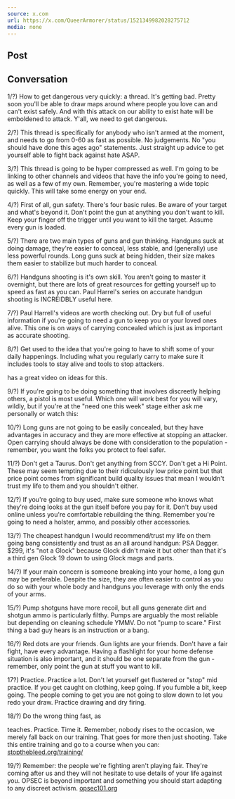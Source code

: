```yaml
---
source: x.com
url: https://x.com/QueerArmorer/status/1521349982028275712
media: none
---
```


## Post

## Conversation

1/?) How to get dangerous very quickly: a thread. It's getting bad. Pretty soon you'll be able to draw maps around where people you love can and can't exist safely. And with this attack on our ability to exist hate will be emboldened to attack. Y'all, we need to get dangerous.



2/?) This thread is specifically for anybody who isn't armed at the moment, and needs to go from 0-60 as fast as possible. No judgements. No "you should have done this ages ago" statements. Just straight up advice to get yourself able to fight back against hate ASAP.

3/?) This thread is going to be hyper compressed as well. I'm going to be linking to other channels and videos that have the info you're going to need, as well as a few of my own. Remember, you're mastering a wide topic quickly. This will take some energy on your end.

4/?) First of all, gun safety. There's four basic rules. Be aware of your target and what's beyond it. Don't point the gun at anything you don't want to kill. Keep your finger off the trigger until you want to kill the target. Assume every gun is loaded.

5/?) There are two main types of guns and gun thinking. Handguns suck at doing damage, they're easier to conceal, less stable, and (generally) use less powerful rounds. Long guns suck at being hidden, their size makes them easier to stabilize but much harder to conceal.

6/?) Handguns shooting is it's own skill. You aren't going to master it overnight, but there are lots of great resources for getting yourself up to speed as fast as you can. Paul Harrel's series on accurate handgun shooting is INCREIDBLY useful here.

7/?) Paul Harrell's videos are worth checking out. Dry but full of useful information if you're going to need a gun to keep you or your loved ones alive. This one is on ways of carrying concealed which is just as important as accurate shooting.

8/?) Get used to the idea that you're going to have to shift some of your daily happenings. Including what you regularly carry to make sure it includes tools to stay alive and tools to stop attackers.

has a great video on ideas for this.

9/?) If you're going to be doing something that involves discreetly helping others, a pistol is most useful. Which one will work best for you will vary, wildly, but if you're at the "need one this week" stage either ask me personally or watch this:

10/?) Long guns are not going to be easily concealed, but they have advantages in accuracy and they are more effective at stopping an attacker. Open carrying should always be done with consideration to the population - remember, you want the folks you protect to feel safer.

11/?) Don't get a Taurus. Don't get anything from SCCY. Don't get a Hi Point. These may seem tempting due to their ridiculously low price point but that price point comes from significant build quality issues that mean I wouldn't trust my life to them and you shouldn't either.

12/?) If you're going to buy used, make sure someone who knows what they're doing looks at the gun itself before you pay for it. Don't buy used online unless you're comfortable rebuilding the thing. Remember you're going to need a holster, ammo, and possibly other accessories.

13/?) The cheapest handgun I would recommend/trust my life on them going bang consistently and trust as an all around handgun: PSA Dagger. $299, it's "not a Glock" because Glock didn't make it but other than that it's a third gen Glock 19 down to using Glock mags and parts.

14/?) If your main concern is someone breaking into your home, a long gun may be preferable. Despite the size, they are often easier to control as you do so with your whole body and handguns you leverage with only the ends of your arms.

15/?) Pump shotguns have more recoil, but all guns generate dirt and shotgun ammo is particularly filthy. Pumps are arguably the most reliable but depending on cleaning schedule YMMV. Do not "pump to scare." First thing a bad guy hears is an instruction or a bang.

16/?) Red dots are your friends. Gun lights are your friends. Don't have a fair fight, have every advantage. Having a flashlight for your home defense situation is also important, and it should be one separate from the gun - remember, only point the gun at stuff you want to kill.

17?) Practice. Practice a lot. Don't let yourself get flustered or "stop" mid practice. If you get caught on clothing, keep going. If you fumble a bit, keep going. The people coming to get you are not going to slow down to let you redo your draw. Practice drawing and dry firing.

18/?) Do the wrong thing fast, as

teaches. Practice. Time it. Remember, nobody rises to the occasion, we merely fall back on our training. That goes for more then just shooting. Take this entire training and go to a course when you can: [stopthebleed.org/training/](https://t.co/kGIe29EuTq)

19/?) Remember: the people we're fighting aren't playing fair. They're coming after us and they will not hesitate to use details of your life against you. OPSEC is beyond important and something you should start adapting to any discreet activism. [opsec101.org](https://t.co/SWftgc0bHq)

